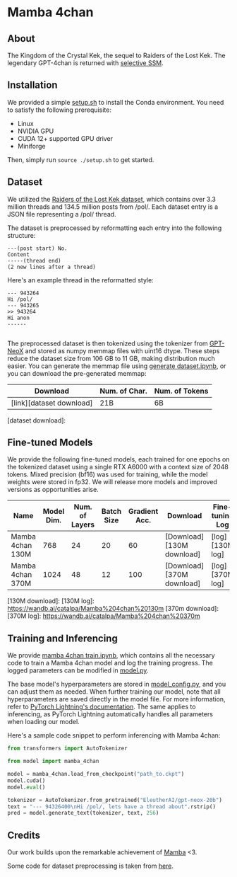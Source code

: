 # Mamba 4chan

## About

The Kingdom of the Crystal Kek, the sequel to Raiders of the Lost Kek. The legendary GPT-4chan is returned with [selective SSM](https://arxiv.org/abs/2312.00752).

## Installation

We provided a simple [setup.sh](setup.sh) to install the Conda environment. You need to satisfy the following prerequisite:

- Linux
- NVIDIA GPU
- CUDA 12+ supported GPU driver
- Miniforge

Then, simply run `source ./setup.sh` to get started.

## Dataset

We utilized the [Raiders of the Lost Kek dataset](https://arxiv.org/abs/2001.07487), which contains over 3.3 million threads and 134.5 million posts from /pol/. Each dataset entry is a JSON file representing a /pol/ thread.

The dataset is preprocessed by reformatting each entry into the following structure:

```text
---(post start) No.
Content
-----(thread end)
(2 new lines after a thread)
```

Here's an example thread in the reformatted style:

```text
--- 943264
Hi /pol/
--- 943265
>> 943264
Hi anon
------


```

The preprocessed dataset is then tokenized using the tokenizer from [GPT-NeoX](https://arxiv.org/abs/2204.06745) and stored as numpy memmap files with uint16 dtype. These steps reduce the dataset size from 106 GB to 11 GB, making distribution much easier. You can generate the memmap file using [generate dataset.ipynb](generate%20dataset.ipynb), or you can download the pre-generated memmap:

| Download                 | Num. of Char. | Num. of Tokens |
|--------------------------|---------------|----------------|
| [link][dataset download] | 21B           | 6B             |

[dataset download]: 

## Fine-tuned Models

We provide the following fine-tuned models, each trained for one epochs on the tokenized dataset using a single RTX A6000 with a context size of 2048 tokens. Mixed precision (bf16) was used for training, while the model weights were stored in fp32. We will release more models and improved versions as opportunities arise.

| Name             | Model Dim. | Num. of Layers | Batch Size | Gradient Acc. | Download                  | Fine-tuning Log |
|------------------|------------|----------------|------------|---------------|---------------------------|-----------------|
| Mamba 4chan 130M | 768        | 24             | 20         | 60            | [Download][130M download] | [log][130M log] |
| Mamba 4chan 370M | 1024       | 48             | 12         | 100           | [Download][370M download] | [log][370M log] |

[130M download]: 
[130M log]: https://wandb.ai/catalpa/Mamba%204chan%20130m
[370m download]: 
[370M log]: https://wandb.ai/catalpa/Mamba%204chan%20370m

## Training and Inferencing

We provide [mamba 4chan train.ipynb](mamba%204chan%20train.ipynb), which contains all the necessary code to train a Mamba 4chan model and log the training progress. The logged parameters can be modified in [model.py](model.py).

The base model's hyperparameters are stored in [model_config.py](model_config.py), and you can adjust them as needed. When further training our model, note that all hyperparameters are saved directly in the model file. For more information, refer to [PyTorch Lightning's documentation](https://lightning.ai/docs/pytorch/stable/common/checkpointing_basic.html#contents-of-a-checkpoint). The same applies to inferencing, as PyTorch Lightning automatically handles all parameters when loading our model.

Here's a sample code snippet to perform inferencing with Mamba 4chan:

```python
from transformers import AutoTokenizer

from model import mamba_4chan

model = mamba_4chan.load_from_checkpoint("path_to.ckpt")
model.cuda()
model.eval()

tokenizer = AutoTokenizer.from_pretrained("EleutherAI/gpt-neox-20b")
text = "--- 94326400\nHi /pol/, lets have a thread about".rstrip()
pred = model.generate_text(tokenizer, text, 256)
```

## Credits

Our work builds upon the remarkable achievement of [Mamba](https://arxiv.org/abs/2312.00752) <3.

Some code for dataset preprocessing is taken from [here](https://github.com/yk/gpt-4chan-public/blob/master/src/process_data.py).
